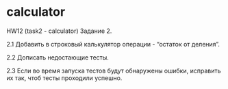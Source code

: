 # calculator
HW12 (task2 - calculator)
Задание 2.

2.1 Добавить в строковый калькулятор операции - “остаток от деления”.

2.2 Дописать недостающие тесты.

2.3 Если во время запуска тестов будут обнаружены ошибки, исправить их так, чтоб тесты проходили успешно.
